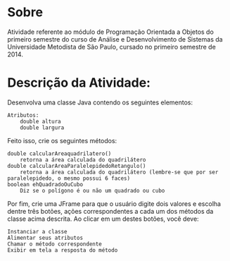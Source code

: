 # Sobre

Atividade referente ao módulo de Programação Orientada a Objetos do primeiro semestre do curso de Análise e Desenvolvimento de Sistemas da Universidade Metodista de São Paulo, cursado no primeiro semestre de 2014.

# Descrição da Atividade:
Desenvolva uma classe Java contendo os seguintes elementos:

    Atributos:
        double altura
        double largura

Feito isso, crie os seguintes métodos:

    double calcularAreaquadrilatero()
        retorna a área calculada do quadrilátero
    double calcularAreaParalelepidedoRetangulo()
        retorna a área calculada do quadrilátero (lembre-se que por ser paralelepidedo, o mesmo possui 6 faces)
    boolean ehQuadradoOuCubo
        Diz se o polígono é ou não um quadrado ou cubo 

 

Por fim, crie uma JFrame para que o usuário digite dois valores e escolha dentre três botões, ações correspondentes a cada um dos métodos da classe acima descrita. Ao clicar em um destes botões, você deve:

    Instanciar a classe 
    Alimentar seus atributos 
    Chamar o método correspondente 
    Exibir em tela a resposta do método
